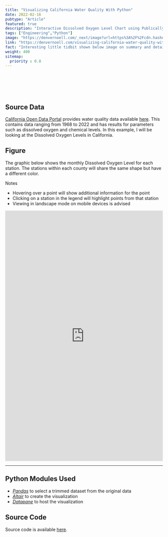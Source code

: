 ```yaml
---
title: "Visualizing California Water Quality With Python"
date: 2022-02-16
pubtype: "Article"
featured: true
description: "Interactive Dissolved Oxygen Level Chart using Publically Available Data"
tags: ["Engineering","Python"]
image: "https://denvernoell.com/_next/image?url=https%3A%2F%2Fcdn.hashnode.com%2Fres%2Fhashnode%2Fimage%2Fupload%2Fv1645068191331%2F9d-bvuAGT.png%3Fw%3D1600%26h%3D840%26fit%3Dcrop%26crop%3Dentropy%26auto%3Dcompress%2Cformat%26format%3Dwebp&w=3840&q=75"
link: "https://denvernoell.com/visualizing-california-water-quality-with-python"
fact: "Interesting little tidbit shown below image on summary and detail page"
weight: 400
sitemap:
  priority : 0.8
---
```


<br><br><br>
<br>
<!-- <br><br><br> -->

## Source Data
[California Open Data Portal](https://data.ca.gov/) provides water quality data available [here](https://data.ca.gov/dataset/water-quality-data). This contains data ranging from 1968 to 2022 and has results for parameters such as dissolved oxygen and chemical levels. In this example, I will be looking at the Dissolved Oxygen Levels in California.

## Figure 

The graphic below shows the monthly Dissolved Oxygen Level for each station. The stations within each county will share the same shape but have a different color.

Notes
- Hovering over a point will show additional information for the point
- Clicking on a station in the legend will highlight points from that station
- Viewing in landscape mode on mobile devices is advised

<iframe src="https://datapane.com/u/denvernoell/reports/E7yq5g7/water/embed/" width="100%" height="800em" style="border: none;">IFrame not supported</iframe>



---
## Python Modules Used
- *[Pandas](https://pandas.pydata.org/)* to select a trimmed dataset from the original data
- *[Altair](https://altair-viz.github.io/index.html)* to create the visualization
- *[Datapane](https://datapane.com/)* to host the visualization

## Source Code
Source code is available [here](https://github.com/Denvernoell/California-Water-Quality).
